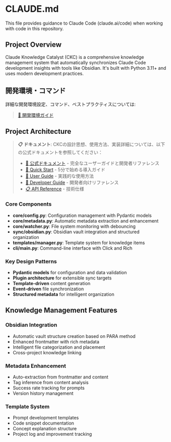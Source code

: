 # CLAUDE.md

This file provides guidance to Claude Code (claude.ai/code) when working with code in this repository.

## Project Overview

Claude Knowledge Catalyst (CKC) is a comprehensive knowledge management system that automatically synchronizes Claude Code development insights with tools like Obsidian. It's built with Python 3.11+ and uses modern development practices.

## 開発環境・コマンド
詳細な開発環境設定、コマンド、ベストプラクティスについては:
> [🔧 開発環境ガイド](.claude/development.md)

## Project Architecture

> **📋 ドキュメント**: CKCの設計思想、使用方法、実装詳細については、以下の公式ドキュメントを参照してください：
> - [🚀 公式ドキュメント](https://claude-knowledge-catalyst.readthedocs.io/) - 完全なユーザーガイドと開発者リファレンス
> - [📖 Quick Start](https://claude-knowledge-catalyst.readthedocs.io/en/latest/quick-start/) - 5分で始める導入ガイド
> - [👥 User Guide](https://claude-knowledge-catalyst.readthedocs.io/en/latest/user-guide/) - 実践的な使用方法
> - [🔧 Developer Guide](https://claude-knowledge-catalyst.readthedocs.io/en/latest/developer-guide/) - 開発者向けリファレンス
> - [📋 API Reference](https://claude-knowledge-catalyst.readthedocs.io/en/latest/api-reference/) - 技術仕様

### Core Components
- **core/config.py**: Configuration management with Pydantic models
- **core/metadata.py**: Automatic metadata extraction and enhancement
- **core/watcher.py**: File system monitoring with debouncing
- **sync/obsidian.py**: Obsidian vault integration and structured organization
- **templates/manager.py**: Template system for knowledge items
- **cli/main.py**: Command-line interface with Click and Rich

### Key Design Patterns
- **Pydantic models** for configuration and data validation
- **Plugin architecture** for extensible sync targets
- **Template-driven** content generation
- **Event-driven** file synchronization
- **Structured metadata** for intelligent organization

## Knowledge Management Features

### Obsidian Integration
- Automatic vault structure creation based on PARA method
- Enhanced frontmatter with rich metadata
- Intelligent file categorization and placement
- Cross-project knowledge linking

### Metadata Enhancement
- Auto-extraction from frontmatter and content
- Tag inference from content analysis
- Success rate tracking for prompts
- Version history management

### Template System
- Prompt development templates
- Code snippet documentation
- Concept explanation structure
- Project log and improvement tracking

